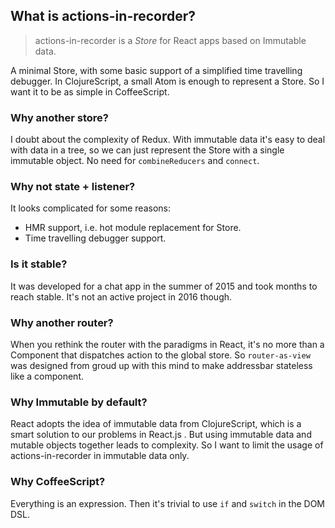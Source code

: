 
What is actions-in-recorder?
----

> actions-in-recorder is a *Store* for React apps based on Immutable data.

A minimal Store, with some basic support of a simplified time travelling debugger. In ClojureScript, a small Atom is enough to represent a Store. So I want it to be as simple in CoffeeScript.

### Why another store?

I doubt about the complexity of Redux. With immutable data it's easy to deal with data in a tree, so we can just represent the Store with a single immutable object. No need for `combineReducers` and `connect`.

### Why not state + listener?

It looks complicated for some reasons:

* HMR support, i.e. hot module replacement for Store.
* Time travelling debugger support.

### Is it stable?

It was developed for a chat app in the summer of 2015 and took months to reach stable. It's not an active project in 2016 though.

### Why another router?

When you rethink the router with the paradigms in React, it's no more than a Component that dispatches action to the global store. So `router-as-view` was designed from groud up with this mind to make addressbar stateless like a component.

### Why Immutable by default?

React adopts the idea of immutable data from ClojureScript, which is a smart solution to our problems in React.js . But using immutable data and mutable objects together leads to complexity. So I want to limit the usage of actions-in-recorder in immutable data only.

### Why CoffeeScript?

Everything is an expression. Then it's trivial to use `if` and `switch` in the DOM DSL.
